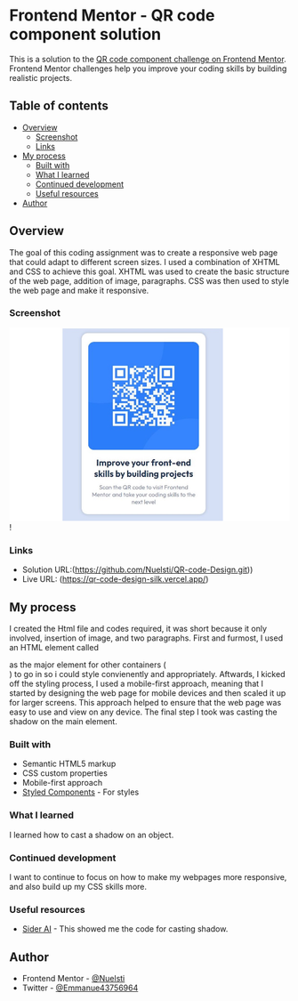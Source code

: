# Frontend Mentor - QR code component solution

This is a solution to the [QR code component challenge on Frontend Mentor](https://www.frontendmentor.io/challenges/qr-code-component-iux_sIO_H). Frontend Mentor challenges help you improve your coding skills by building realistic projects. 

## Table of contents

- [Overview](#overview)
  - [Screenshot](#screenshot)
  - [Links](#links)
- [My process](#my-process)
  - [Built with](#built-with)
  - [What I learned](#what-i-learned)
  - [Continued development](#continued-development)
  - [Useful resources](#useful-resources)
- [Author](#author)



## Overview
The goal of this coding assignment was to create a responsive web page that could adapt to different screen sizes. I used a combination of XHTML and CSS to achieve this goal.
XHTML was used to create the basic structure of the web page, addition of image, paragraphs. CSS was then used to style the web page and make it responsive.


### Screenshot

![](./screenshop.JPG)!

### Links

- Solution URL:(https://github.com/Nuelsti/QR-code-Design.git))
- Live URL: (https://qr-code-design-silk.vercel.app/)

## My process
I created the Html file and codes required, it was short because it only involved, insertion of image, and two paragraphs. 
First and furmost, I used an HTML element called <main> as the major element for other containers (<div>) to go in so i could style convienently and appropriately.
Aftwards, I kicked off the styling process, I used a mobile-first approach, meaning that I started by designing the web page for mobile devices and then scaled it up for larger screens. This approach helped to ensure that the web page was easy to use and view on any device.
The final step I took was casting the shadow on the main element. 




### Built with

- Semantic HTML5 markup
- CSS custom properties
- Mobile-first approach
- [Styled Components](https://fonts.googleapis.com) - For styles


### What I learned

I learned how to cast a shadow on an object. 


### Continued development

I want to continue to focus on how to make my webpages more responsive, and also build up my CSS skills more.


### Useful resources

- [Sider AI](https://sider.ai/invited?c=c5c22920ffecfad26a6134cd89ce61c4) - This showed me the code for casting shadow.

## Author

- Frontend Mentor - [@Nuelsti](https://www.frontendmentor.io/profile/Nuelsti)
- Twitter - [@Emmanue43756964](https://twitter.com/Emmanue43756964)


